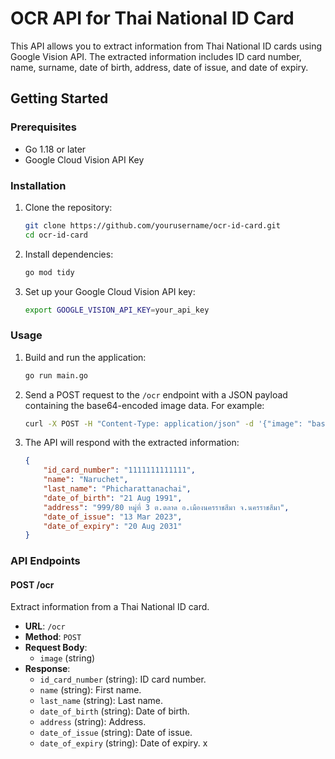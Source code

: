 # OCR API for Thai National ID Card

This API allows you to extract information from Thai National ID cards using Google Vision API. The extracted information includes ID card number, name, surname, date of birth, address, date of issue, and date of expiry.

## Getting Started

### Prerequisites

- Go 1.18 or later
- Google Cloud Vision API Key

### Installation

1. Clone the repository:

    ```sh
    git clone https://github.com/yourusername/ocr-id-card.git
    cd ocr-id-card
    ```

2. Install dependencies:

    ```sh
    go mod tidy
    ```

3. Set up your Google Cloud Vision API key:

    ```sh
    export GOOGLE_VISION_API_KEY=your_api_key
    ```

### Usage

1. Build and run the application:

    ```sh
    go run main.go
    ```

2. Send a POST request to the `/ocr` endpoint with a JSON payload containing the base64-encoded image data. For example:

    ```sh
    curl -X POST -H "Content-Type: application/json" -d '{"image": "base64_image_data"}' http://localhost:8080/ocr
    ```

3. The API will respond with the extracted information:

    ```json
    {
        "id_card_number": "1111111111111",
        "name": "Naruchet",
        "last_name": "Phicharattanachai",
        "date_of_birth": "21 Aug 1991",
        "address": "999/80 หมู่ที่ 3 ต.ตลาด อ.เมืองนครราชสีมา จ.นครราชสีมา",
        "date_of_issue": "13 Mar 2023",
        "date_of_expiry": "20 Aug 2031"
    }
    ```

### API Endpoints

#### POST /ocr

Extract information from a Thai National ID card.

- **URL**: `/ocr`
- **Method**: `POST`
- **Request Body**:
  - `image` (string)
- **Response**:
  - `id_card_number` (string): ID card number.
  - `name` (string): First name.
  - `last_name` (string): Last name.
  - `date_of_birth` (string): Date of birth.
  - `address` (string): Address.
  - `date_of_issue` (string): Date of issue.
  - `date_of_expiry` (string): Date of expiry.
x
